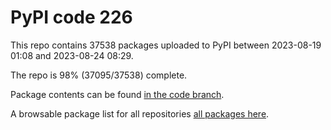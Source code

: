 # PyPI code 226

This repo contains 37538 packages uploaded to PyPI between 
2023-08-19 01:08 and 2023-08-24 08:29.

The repo is 98% (37095/37538) complete.

Package contents can be found [in the code branch](https://github.com/pypi-data/pypi-mirror-226/tree/code/packages).

A browsable package list for all repositories [all packages here](https://pypi-data.github.io/website/repositories/pypi-mirror-226).


